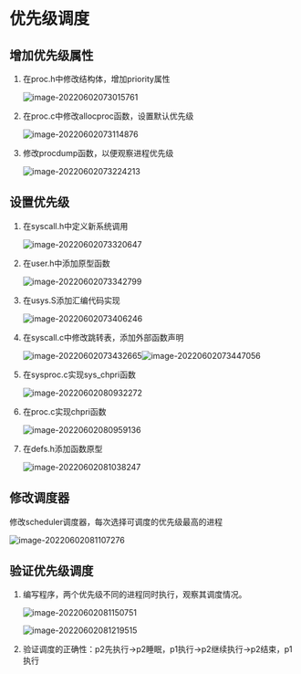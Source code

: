 # 优先级调度

## 增加优先级属性

1. 在proc.h中修改结构体，增加priority属性

   

   ![image-20220602073015761](./imgs/image-20220602073015761.png)

2. 在proc.c中修改allocproc函数，设置默认优先级

   

   ![image-20220602073114876](/./imgs/image-20220602073114876.png)

3. 修改procdump函数，以便观察进程优先级

   

   ![image-20220602073224213](./imgs/image-20220602073224213.png)

## 设置优先级

1. 在syscall.h中定义新系统调用

   

   ![image-20220602073320647](./imgs/image-20220602073320647.png)

2. 在user.h中添加原型函数

   

   ![image-20220602073342799](./imgs/image-20220602073342799.png)

3. 在usys.S添加汇编代码实现

   

   ![image-20220602073406246](./imgs/image-20220602073406246.png)

4. 在syscall.c中修改跳转表，添加外部函数声明

   

   ![image-20220602073432665](./imgs/image-20220602073432665.png)![image-20220602073447056](./imgs/image-20220602073447056.png)

5. 在sysproc.c实现sys_chpri函数

   

   ![image-20220602080932272](./imgs/image-20220602080932272.png)

6. 在proc.c实现chpri函数

   

   ![image-20220602080959136](./imgs/image-20220602080959136.png)

7. 在defs.h添加函数原型

   

   ![image-20220602081038247](./imgs/image-20220602081038247.png)

## 修改调度器

修改scheduler调度器，每次选择可调度的优先级最高的进程



![image-20220602081107276](./imgs/image-20220602081107276.png)

## 验证优先级调度

1. 编写程序，两个优先级不同的进程同时执行，观察其调度情况。

   

   ![image-20220602081150751](./imgs/image-20220602081150751.png)

   ![image-20220602081219515](./imgs/image-20220602081219515.png)

2. 验证调度的正确性：p2先执行->p2睡眠，p1执行->p2继续执行->p2结束，p1执行